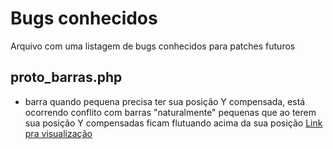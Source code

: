 # Bugs conhecidos
Arquivo com uma listagem de bugs conhecidos para patches futuros

## proto_barras.php

- barra quando pequena precisa ter sua posição Y compensada, está ocorrendo conflito com barras "naturalmente" pequenas que ao terem sua posição Y compensadas ficam flutuando acima da sua posição
[Link pra visualização](http://www.ufrgs.br/obec/atlasteste/page.php?view=barras&var=4&prt=0&atc=0&cad=3&ano=2014&uf=15)